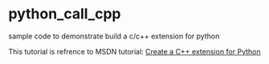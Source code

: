 # python_call_cpp
sample code to demonstrate build a c/c++ extension for python

This tutorial is refrence to MSDN tutorial: [Create a C++ extension for Python](https://docs.microsoft.com/en-us/visualstudio/python/working-with-c-cpp-python-in-visual-studio?view=vs-2017)
